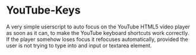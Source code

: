 # YouTube-Keys
A very simple userscript to auto focus on the YouTube HTML5 video player as soon as it can, to make the YouTube keyboard shortcuts work correctly. If the player somehow loses focus it refocuses automatically, provided the user is not trying to type into and input or textarea element.
